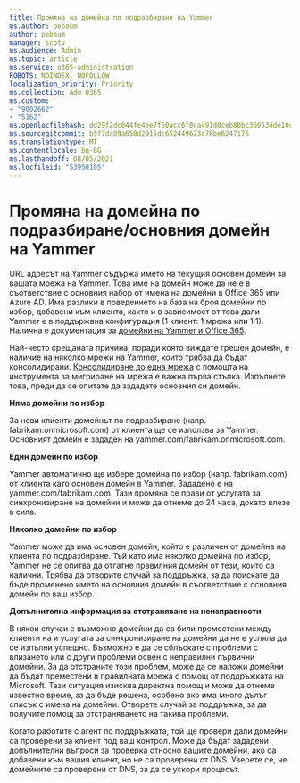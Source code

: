 ```yaml
---
title: Промяна на домейна по подразбиране на Yammer
ms.author: pebaum
author: pebaum
manager: scotv
ms.audience: Admin
ms.topic: article
ms.service: o365-administration
ROBOTS: NOINDEX, NOFOLLOW
localization_priority: Priority
ms.collection: Adm_O365
ms.custom:
- "9002662"
- "5162"
ms.openlocfilehash: dd29f2dc044fe4ee7f50acc6f0ca491d0ceb80bc360534de10d4010230614f80
ms.sourcegitcommit: b5f7da89a650d2915dc652449623c78be6247175
ms.translationtype: MT
ms.contentlocale: bg-BG
ms.lasthandoff: 08/05/2021
ms.locfileid: "53950105"
---
```

# <a name="changing-the-defaultprimary-yammer-domain"></a>Промяна на домейна по подразбиране/основния домейн на Yammer

URL адресът на Yammer съдържа името на текущия основен домейн за вашата мрежа на Yammer. Това име на домейн може да не е в съответствие с основния набор от имена на домейни в Office 365 или Azure AD. Има разлики в поведението на база на броя домейни по избор, добавени към клиента, както и в зависимост от това дали Yammer е в поддържана конфигурация (1 клиент: 1 мрежа или 1:1). Налична е документация за [домейни на Yammer и Office 365](https://docs.microsoft.com/yammer/configure-your-yammer-network/manage-yammer-domains).

Най-често срещаната причина, поради която виждате грешен домейн, е наличие на няколко мрежи на Yammer, които трябва да бъдат консолидирани. [Консолидиране до една мрежа](https://docs.microsoft.com/yammer/configure-your-yammer-network/consolidate-multiple-yammer-networks) с помощта на инструмента за мигриране на мрежа е важна първа стъпка. Изпълнете това, преди да се опитате да зададете основния си домейн.

**Няма домейни по избор**

За нови клиенти домейнът по подразбиране (напр. fabrikam.onmicrosoft.com) от клиента ще се използва за Yammer. Основният домейн е зададен на yammer.com/fabrikam.onmicrosoft.com.

**Един домейн по избор**

Yammer автоматично ще избере домейна по избор (напр. fabrikam.com) от клиента като основен домейн в Yammer. Зададено е на yammer.com/fabrikam.com. Тази промяна се прави от услугата за синхронизиране на домейни и може да отнеме до 24 часа, докато влезе в сила.

**Няколко домейни по избор**

Yammer може да има основен домейн, който е различен от домейна на клиента по подразбиране. Тъй като има няколко домейна по избор, Yammer не се опитва да отгатне правилния домейн от тези, които са налични. Трябва да отворите случай за поддръжка, за да поискате да бъде променено името на основния домейн в съответствие с основния домейн по ваш избор.

**Допълнителна информация за отстраняване на неизправности**

В някои случаи е възможно домейни да са били преместени между клиенти на и услугата за синхронизиране на домейни да не е успяла да се изпълни успешно. Възможно е да се сблъскате с проблеми с влизането или с други проблеми освен с неправилни първични домейни. За да отстраните този проблем, може да се наложи домейни да бъдат преместени в правилната мрежа с помощ от поддръжката на Microsoft. Тази ситуация изисква директна помощ и може да отнеме известно време, за да бъде решена, особено ако има много дълъг списък с имена на домейни. Отворете случай за поддръжка, за да получите помощ за отстраняването на такива проблеми.

Когато работите с агент по поддръжката, той ще провери дали домейни са проверени за клиент под ваш контрол. Може да бъдат зададени допълнителни въпроси за проверка относно вашите домейни, ако са добавени към вашия клиент, но не са проверени от DNS. Уверете се, че домейните са проверени от DNS, за да се ускори процесът.
